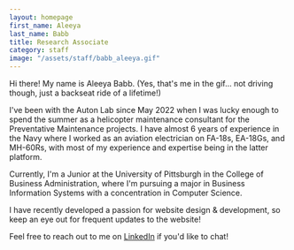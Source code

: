```yaml
---
layout: homepage
first_name: Aleeya
last_name: Babb
title: Research Associate
category: staff
image: "/assets/staff/babb_aleeya.gif"
---
```


Hi there! My name is Aleeya Babb. (Yes, that's me in the gif... not driving though, just a backseat ride of a lifetime!)

I've been with the Auton Lab since May 2022 when I was lucky enough to spend the summer as a helicopter maintenance consultant for the Preventative Maintenance projects. I have almost 6 years of experience in the Navy where I worked as an aviation electrician on FA-18s, EA-18Gs, and MH-60Rs, with most of my experience and expertise being in the latter platform.

Currently, I'm a Junior at the University of Pittsburgh in the College of Business Administration, where I'm pursuing a major in Business Information Systems with a concentration in Computer Science.

I have recently developed a passion for website design & development, so keep an eye out for frequent updates to the website!

Feel free to reach out to me on [LinkedIn][1] if you'd like to chat!



[1]:<https://www.linkedin.com/in/aleeya-babb-4644021b5?lipi=urn%3Ali%3Apage%3Ad_flagship3_profile_view_base_contact_details%3BRilFO04hQ9%2BGoCHXN3j7hA%3D%3D>